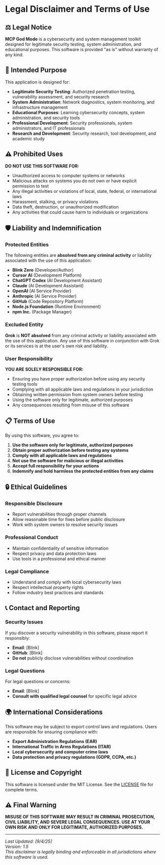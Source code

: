 # Legal Disclaimer and Terms of Use

## ⚖️ Legal Notice

**MCP God Mode** is a cybersecurity and system management toolkit designed for legitimate security testing, system administration, and educational purposes. This software is provided "as is" without warranty of any kind.

## 🎯 Intended Purpose

This application is designed for:

- **Legitimate Security Testing**: Authorized penetration testing, vulnerability assessment, and security research
- **System Administration**: Network diagnostics, system monitoring, and infrastructure management
- **Educational Purposes**: Learning cybersecurity concepts, system administration, and security tools
- **Professional Development**: Security professionals, system administrators, and IT professionals
- **Research and Development**: Security research, tool development, and academic study

## ⚠️ Prohibited Uses

**DO NOT USE THIS SOFTWARE FOR:**

- Unauthorized access to computer systems or networks
- Malicious attacks on systems you do not own or have explicit permission to test
- Any illegal activities or violations of local, state, federal, or international laws
- Harassment, stalking, or privacy violations
- Data theft, destruction, or unauthorized modification
- Any activities that could cause harm to individuals or organizations

## 🛡️ Liability and Indemnification

### Protected Entities

The following entities are **absolved from any criminal activity** or liability associated with the use of this application:

- **Blink Zero** (Developer/Author)
- **Cursor AI** (Development Platform)
- **ChatGPT Codex** (AI Development Assistant)
- **Claude** (AI Development Assistant)
- **OpenAI** (AI Service Provider)
- **Anthropic** (AI Service Provider)
- **GitHub** (Code Repository Platform)
- **Node.js Foundation** (Runtime Environment)
- **npm Inc.** (Package Manager)

### Excluded Entity

**Grok** is **NOT absolved** from any criminal activity or liability associated with the use of this application. Any use of this software in conjunction with Grok or its services is at the user's own risk and liability.

### User Responsibility

**YOU ARE SOLELY RESPONSIBLE FOR:**

- Ensuring you have proper authorization before using any security testing tools
- Complying with all applicable laws and regulations in your jurisdiction
- Obtaining written permission from system owners before testing
- Using the software only for legitimate, authorized purposes
- Any consequences resulting from misuse of this software

## 📋 Terms of Use

By using this software, you agree to:

1. **Use the software only for legitimate, authorized purposes**
2. **Obtain proper authorization before testing any systems**
3. **Comply with all applicable laws and regulations**
4. **Not use the software for malicious or illegal activities**
5. **Accept full responsibility for your actions**
6. **Indemnify and hold harmless the protected entities from any claims**

## 🔒 Ethical Guidelines

### Responsible Disclosure
- Report vulnerabilities through proper channels
- Allow reasonable time for fixes before public disclosure
- Work with system owners to resolve security issues

### Professional Conduct
- Maintain confidentiality of sensitive information
- Respect privacy and data protection laws
- Use tools in a professional and ethical manner

### Legal Compliance
- Understand and comply with local cybersecurity laws
- Respect intellectual property rights
- Follow industry best practices and standards

## 📞 Contact and Reporting

### Security Issues
If you discover a security vulnerability in this software, please report it responsibly:
- **Email**: [Blink]
- **GitHub**: [Blink]
- **Do not** publicly disclose vulnerabilities without coordination

### Legal Questions
For legal questions or concerns:
- **Email**: [Blink]
- **Consult with qualified legal counsel** for specific legal advice

## 🌍 International Considerations

This software may be subject to export control laws and regulations. Users are responsible for ensuring compliance with:

- **Export Administration Regulations (EAR)**
- **International Traffic in Arms Regulations (ITAR)**
- **Local cybersecurity and computer crime laws**
- **Data protection and privacy regulations (GDPR, CCPA, etc.)**

## 📄 License and Copyright

This software is licensed under the MIT License. See the [LICENSE](../LICENSE) file for complete terms.

## ⚠️ Final Warning

**MISUSE OF THIS SOFTWARE MAY RESULT IN CRIMINAL PROSECUTION, CIVIL LIABILITY, AND SEVERE LEGAL CONSEQUENCES. USE AT YOUR OWN RISK AND ONLY FOR LEGITIMATE, AUTHORIZED PURPOSES.**

---

*Last Updated: [9/4/25]*  
*Version: 1.5*  
*This disclaimer is legally binding and enforceable in all jurisdictions where this software is used.*
